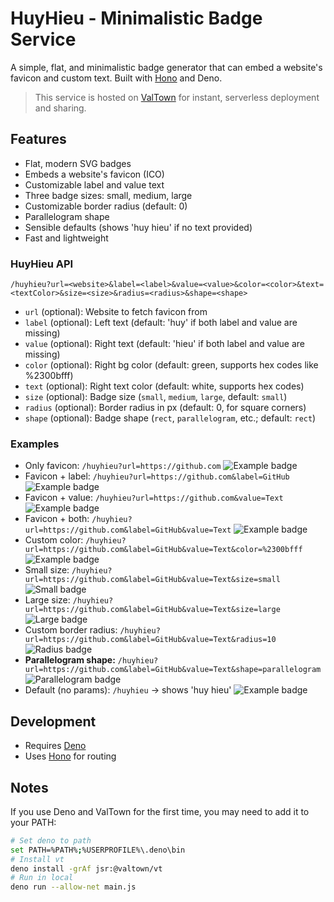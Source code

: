 # HuyHieu - Minimalistic Badge Service

A simple, flat, and minimalistic badge generator that can embed a website's favicon and custom text. Built with [Hono](https://hono.dev/) and Deno.

> This service is hosted on [ValTown](https://val.town/) for instant, serverless deployment and sharing.

## Features
- Flat, modern SVG badges
- Embeds a website's favicon (ICO)
- Customizable label and value text
- Three badge sizes: small, medium, large
- Customizable border radius (default: 0)
- Parallelogram shape
- Sensible defaults (shows 'huy hieu' if no text provided)
- Fast and lightweight

### HuyHieu API
```
/huyhieu?url=<website>&label=<label>&value=<value>&color=<color>&text=<textColor>&size=<size>&radius=<radius>&shape=<shape>
```
- `url` (optional): Website to fetch favicon from
- `label` (optional): Left text (default: 'huy' if both label and value are missing)
- `value` (optional): Right text (default: 'hieu' if both label and value are missing)
- `color` (optional): Right bg color (default: green, supports hex codes like %2300bfff)
- `text` (optional): Right text color (default: white, supports hex codes)
- `size` (optional): Badge size (`small`, `medium`, `large`, default: `small`)
- `radius` (optional): Border radius in px (default: 0, for square corners)
- `shape` (optional): Badge shape (`rect`, `parallelogram`, etc.; default: `rect`)

### Examples
- Only favicon: `/huyhieu?url=https://github.com` ![Example badge](https://huyhieu.val.run/huyhieu?url=https://github.com)
- Favicon + label: `/huyhieu?url=https://github.com&label=GitHub` ![Example badge](https://huyhieu.val.run/huyhieu?url=https://github.com&label=GitHub)
- Favicon + value: `/huyhieu?url=https://github.com&value=Text` ![Example badge](https://huyhieu.val.run/huyhieu?url=https://github.com&value=Text)
- Favicon + both: `/huyhieu?url=https://github.com&label=GitHub&value=Text` ![Example badge](https://huyhieu.val.run/huyhieu?url=https://github.com&label=GitHub&value=Text)
- Custom color: `/huyhieu?url=https://github.com&label=GitHub&value=Text&color=%2300bfff` ![Example badge](https://huyhieu.val.run/huyhieu?url=https://github.com&label=GitHub&value=Text&color=%2300bfff)
- Small size: `/huyhieu?url=https://github.com&label=GitHub&value=Text&size=small` ![Small badge](https://huyhieu.val.run/huyhieu?url=https://github.com&label=GitHub&value=Text&size=small)
- Large size: `/huyhieu?url=https://github.com&label=GitHub&value=Text&size=large` ![Large badge](https://huyhieu.val.run/huyhieu?url=https://github.com&label=GitHub&value=Text&size=large)
- Custom border radius: `/huyhieu?url=https://github.com&label=GitHub&value=Text&radius=10` ![Radius badge](https://huyhieu.val.run/huyhieu?url=https://github.com&label=GitHub&value=Text&radius=10)
- **Parallelogram shape:** `/huyhieu?url=https://github.com&label=GitHub&value=Text&shape=parallelogram` ![Parallelogram badge](https://huyhieu.val.run/huyhieu?url=https://github.com&label=GitHub&value=Text&shape=parallelogram)
- Default (no params): `/huyhieu` → shows 'huy hieu' ![Example badge](https://huyhieu.val.run/huyhieu)

## Development
- Requires [Deno](https://deno.com/)
- Uses [Hono](https://hono.dev/) for routing

## Notes
If you use Deno and ValTown for the first time, you may need to add it to your PATH:
```sh
# Set deno to path
set PATH=%PATH%;%USERPROFILE%\.deno\bin
# Install vt
deno install -grAf jsr:@valtown/vt
# Run in local
deno run --allow-net main.js
```

